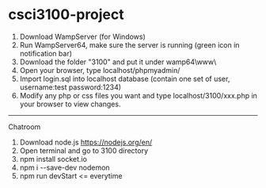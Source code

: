# csci3100-project

1. Download WampServer (for Windows)
2. Run WampServer64, make sure the server is running (green icon in notification bar)
3. Download the folder "3100" and put it under wamp64\www\
4. Open your browser, type localhost/phpmyadmin/
5. Import login.sql into localhost database (contain one set of user, username:test password:1234)
6. Modify any php or css files you want and type localhost/3100/xxx.php in your browser to view changes. 
----------------------------------------------------------
Chatroom
1. Download node.js https://nodejs.org/en/
2. Open terminal and go to 3100 directory
3. npm install socket.io
4. npm i --save-dev nodemon
5. npm run devStart <= everytime 
